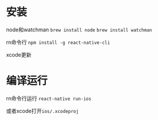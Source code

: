 # 安装

node和watchman
`brew install node`
`brew install watchman`

rn命令行
`npm install -g react-native-cli`

xcode更新

# 编译运行

rn命令行运行
`react-native run-ios`

或者xcode打开`ios/.xcodeproj`